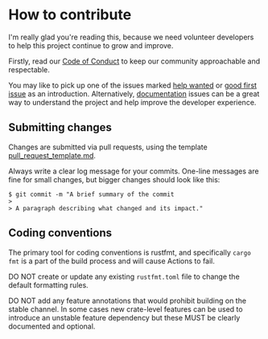 # How to contribute

I'm really glad you're reading this, because we need volunteer developers to help this project continue to grow and improve.

Firstly, read our [Code of Conduct](./CODE_OF_CONDUCT.md) to keep our community approachable and respectable.

You may like to pick up one of the issues marked [help wanted](../../labels/help%20wanted) or [good first issue](../../labels/good%20first%20issue) as an introduction. Alternatively, [documentation](../../labels/documentation) issues can be a great way to understand the project and help improve the developer experience.

## Submitting changes

Changes are submitted via pull requests, using the template [pull_request_template.md](./pull_request_template.md).

Always write a clear log message for your commits. One-line messages are fine for small changes, but bigger changes should look like this:

    $ git commit -m "A brief summary of the commit
    > 
    > A paragraph describing what changed and its impact."

## Coding conventions

The primary tool for coding conventions is rustfmt, and specifically `cargo fmt` is a part of the build process and will cause Actions to fail. 

DO NOT create or update any existing `rustfmt.toml` file to change the default formatting rules.

DO NOT add any feature annotations that would prohibit building on the stable channel. In some cases new crate-level features can be used to introduce an unstable feature dependency but these MUST be clearly documented and optional.

